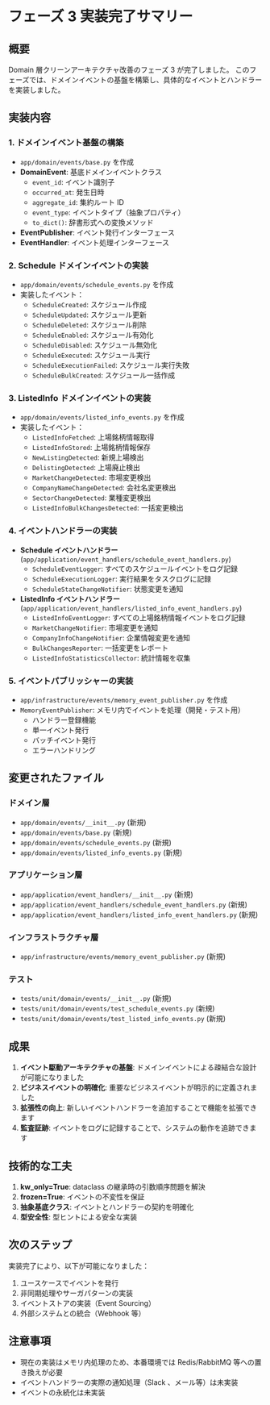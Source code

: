 # フェーズ 3 実装完了サマリー

## 概要
Domain 層クリーンアーキテクチャ改善のフェーズ 3 が完了しました。
このフェーズでは、ドメインイベントの基盤を構築し、具体的なイベントとハンドラーを実装しました。

## 実装内容

### 1. ドメインイベント基盤の構築
- `app/domain/events/base.py` を作成
- **DomainEvent**: 基底ドメインイベントクラス
  - `event_id`: イベント識別子
  - `occurred_at`: 発生日時
  - `aggregate_id`: 集約ルート ID
  - `event_type`: イベントタイプ（抽象プロパティ）
  - `to_dict()`: 辞書形式への変換メソッド
- **EventPublisher**: イベント発行インターフェース
- **EventHandler**: イベント処理インターフェース

### 2. Schedule ドメインイベントの実装
- `app/domain/events/schedule_events.py` を作成
- 実装したイベント：
  - `ScheduleCreated`: スケジュール作成
  - `ScheduleUpdated`: スケジュール更新
  - `ScheduleDeleted`: スケジュール削除
  - `ScheduleEnabled`: スケジュール有効化
  - `ScheduleDisabled`: スケジュール無効化
  - `ScheduleExecuted`: スケジュール実行
  - `ScheduleExecutionFailed`: スケジュール実行失敗
  - `ScheduleBulkCreated`: スケジュール一括作成

### 3. ListedInfo ドメインイベントの実装
- `app/domain/events/listed_info_events.py` を作成
- 実装したイベント：
  - `ListedInfoFetched`: 上場銘柄情報取得
  - `ListedInfoStored`: 上場銘柄情報保存
  - `NewListingDetected`: 新規上場検出
  - `DelistingDetected`: 上場廃止検出
  - `MarketChangeDetected`: 市場変更検出
  - `CompanyNameChangeDetected`: 会社名変更検出
  - `SectorChangeDetected`: 業種変更検出
  - `ListedInfoBulkChangesDetected`: 一括変更検出

### 4. イベントハンドラーの実装
- **Schedule イベントハンドラー** (`app/application/event_handlers/schedule_event_handlers.py`)
  - `ScheduleEventLogger`: すべてのスケジュールイベントをログ記録
  - `ScheduleExecutionLogger`: 実行結果をタスクログに記録
  - `ScheduleStateChangeNotifier`: 状態変更を通知
- **ListedInfo イベントハンドラー** (`app/application/event_handlers/listed_info_event_handlers.py`)
  - `ListedInfoEventLogger`: すべての上場銘柄情報イベントをログ記録
  - `MarketChangeNotifier`: 市場変更を通知
  - `CompanyInfoChangeNotifier`: 企業情報変更を通知
  - `BulkChangesReporter`: 一括変更をレポート
  - `ListedInfoStatisticsCollector`: 統計情報を収集

### 5. イベントパブリッシャーの実装
- `app/infrastructure/events/memory_event_publisher.py` を作成
- `MemoryEventPublisher`: メモリ内でイベントを処理（開発・テスト用）
  - ハンドラー登録機能
  - 単一イベント発行
  - バッチイベント発行
  - エラーハンドリング

## 変更されたファイル

### ドメイン層
- `app/domain/events/__init__.py` (新規)
- `app/domain/events/base.py` (新規)
- `app/domain/events/schedule_events.py` (新規)
- `app/domain/events/listed_info_events.py` (新規)

### アプリケーション層
- `app/application/event_handlers/__init__.py` (新規)
- `app/application/event_handlers/schedule_event_handlers.py` (新規)
- `app/application/event_handlers/listed_info_event_handlers.py` (新規)

### インフラストラクチャ層
- `app/infrastructure/events/memory_event_publisher.py` (新規)

### テスト
- `tests/unit/domain/events/__init__.py` (新規)
- `tests/unit/domain/events/test_schedule_events.py` (新規)
- `tests/unit/domain/events/test_listed_info_events.py` (新規)

## 成果

1. **イベント駆動アーキテクチャの基盤**: ドメインイベントによる疎結合な設計が可能になりました
2. **ビジネスイベントの明確化**: 重要なビジネスイベントが明示的に定義されました
3. **拡張性の向上**: 新しいイベントハンドラーを追加することで機能を拡張できます
4. **監査証跡**: イベントをログに記録することで、システムの動作を追跡できます

## 技術的な工夫

1. **kw_only=True**: dataclass の継承時の引数順序問題を解決
2. **frozen=True**: イベントの不変性を保証
3. **抽象基底クラス**: イベントとハンドラーの契約を明確化
4. **型安全性**: 型ヒントによる安全な実装

## 次のステップ

実装完了により、以下が可能になりました：
1. ユースケースでイベントを発行
2. 非同期処理やサーガパターンの実装
3. イベントストアの実装（Event Sourcing）
4. 外部システムとの統合（Webhook 等）

## 注意事項
- 現在の実装はメモリ内処理のため、本番環境では Redis/RabbitMQ 等への置き換えが必要
- イベントハンドラーの実際の通知処理（Slack 、メール等）は未実装
- イベントの永続化は未実装